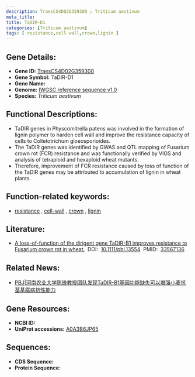```yaml
---
description: TraesCS4D02G359300 ; Triticum aestivum
meta_title:
title: TaDIR-D1
categories: [Triticum aestivum]
tags: [ resistance,cell wall,crown,lignin ]
---
```


## Gene Details:
- **Gene ID:**	[TraesCS4D02G359300](https://ensembl.gramene.org/Triticum_aestivum/Gene/Summary?g=TraesCS4D02G359300)
- **Gene Symbol:** TaDIR-D1
- **Gene Name:** 
- **Genome:** [IWGSC reference sequence v1.0](https://ensembl.gramene.org/Triticum_aestivum/Info/Index)
- **Species:** *Triticum aestivum*

## Functional Descriptions:
   - TaDIR genes in Physcomitrella patens was involved in the formation of lignin polymer to harden cell wall and improve the resistance capacity of cells to Colletotrichum gloeosporioides.
   - The TaDIR genes was identified by GWAS and QTL mapping of Fusarium crown rot (FCR) resistance and was functionally verified by VIGS and analysis of tetraploid and hexaploid wheat mutants.
   - Therefore, improvement of FCR resistance caused by loss of function of the TaDIR genes may be attributed to accumulation of lignin in wheat plants. 

## Function-related keywords:
   - [resistance](/tags/resistance/)&nbsp;,&nbsp;[cell-wall](/tags/cell-wall/)&nbsp;,&nbsp;[crown](/tags/crown/)&nbsp;,&nbsp;[lignin](/tags/lignin/)

## Literature:
   - [A loss-of-function of the dirigent gene TaDIR-B1 improves resistance to Fusarium crown rot in wheat.]( https://onlinelibrary.wiley.com/doi/10.1111/pbi.13554)&nbsp;&nbsp;DOI:&nbsp;&nbsp;[10.1111/pbi.13554](https://onlinelibrary.wiley.com/doi/10.1111/pbi.13554)&nbsp;&nbsp;PMID:&nbsp;&nbsp;[33567136](https://pubmed.ncbi.nlm.nih.gov/33567136/)

## Related News:
   - [PBJ|河南农业大学陈锋教授团队发现TaDIR-B1基因功能缺失可以增强小麦抗茎基腐病抗性能力](https://mp.weixin.qq.com/s?__biz=Mzg3MDEwNDEyMg==&mid=2247505216&idx=1&sn=921cdc2ba28f6250436627680206885e&chksm=ce907815f9e7f103378b671ba7c81d534cb812550f19bd366de93fb73308f766d7dec97eb4b1&scene=27#wechat_redirect)

## Gene Resources:
- **NCBI ID:**  [](https://www.ncbi.nlm.nih.gov/gene/?term=)
- **UniProt accessions:** [A0A3B6JP65](https://www.uniprot.org/uniprotkb/A0A3B6JP65/entry)



## Sequences:
- **CDS Sequence:**
- **Protein Sequence:**
